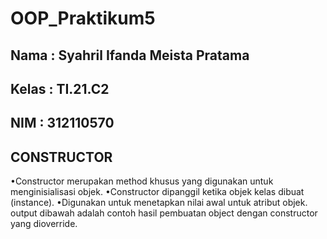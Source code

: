 # OOP_Praktikum5

## Nama : Syahril Ifanda Meista Pratama
## Kelas : TI.21.C2
## NIM : 312110570

## CONSTRUCTOR

•Constructor merupakan method khusus yang digunakan untuk menginisialisasi objek.
•Constructor dipanggil ketika objek kelas dibuat (instance).
•Digunakan untuk menetapkan nilai awal untuk atribut objek.
output dibawah adalah contoh hasil pembuatan object dengan constructor yang dioverride.
